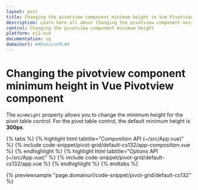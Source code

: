 ```yaml
---
layout: post
title: Changing the pivotview component minimum height in Vue Pivotview component | Syncfusion
description: Learn here all about Changing the pivotview component minimum height in Syncfusion Vue Pivotview component of Syncfusion Essential JS 2 and more.
control: Changing the pivotview component minimum height 
platform: ej2-vue
documentation: ug
domainurl: ##DomainURL##
---
```


# Changing the pivotview component minimum height in Vue Pivotview component

The `minHeight` property allows you to change the minimum height for the pivot table control. For the pivot table control, the default minimum height is **300px**.

{% tabs %}
{% highlight html tabtitle="Composition API (~/src/App.vue)" %}
{% include code-snippet/pivot-grid/default-cs132/app-composition.vue %}
{% endhighlight %}
{% highlight html tabtitle="Options API (~/src/App.vue)" %}
{% include code-snippet/pivot-grid/default-cs132/app.vue %}
{% endhighlight %}
{% endtabs %}
        
{% previewsample "page.domainurl/code-snippet/pivot-grid/default-cs132" %}